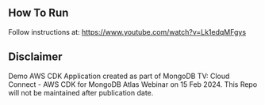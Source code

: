 ## How To Run
Follow instructions at: https://www.youtube.com/watch?v=Lk1edqMFgys 

## Disclaimer

Demo AWS CDK Application created as part of MongoDB TV: Cloud Connect - AWS CDK for MongoDB Atlas Webinar on 15 Feb 2024. This Repo will not be maintained after publication date. 
